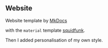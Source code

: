 ## Website

Website template by [MkDocs](https://www.mkdocs.org/)

with the `material` template [squidfunk](https://squidfunk.github.io/mkdocs-material/).

Then I added personalisation of my own style.
